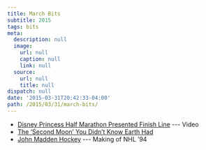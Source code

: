 ```yaml
---
title: March Bits
subtitle: 2015
tags: bits
meta:
  description: null
  image:
    url: null
    caption: null
    link: null
  source:
    url: null
    title: null
dispatch: null
date: '2015-03-31T20:42:33-04:00'
path: /2015/03/31/march-bits/
---
```

* [Disney Princess Half Marathon Presented Finish Line][fl] --- Video
* [The ‘Second Moon’ You Didn’t Know Earth Had][second]
* [John Madden Hockey][nhl94] --- Making of NHL ’94

[fl]: https://www.youtube.com/watch?v=6aRz-SjsDaE#t=3611
[second]: http://blogs.discovermagazine.com/crux/2015/03/02/earth-second-moon/
[nhl94]: http://readonlymemory.vg/john-madden-hockey "How a Lousy Football Game Birthed a Bastard and Led to the Greatest Hockey Game of All-Time"

